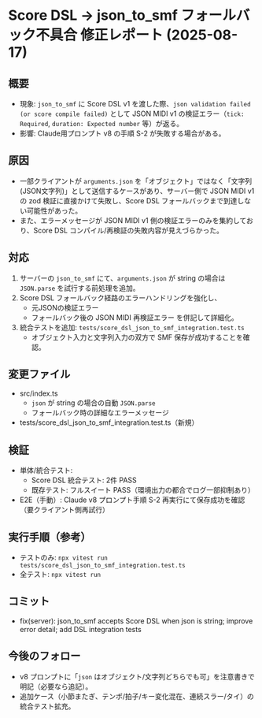 # Score DSL → json_to_smf フォールバック不具合 修正レポート (2025-08-17)

## 概要
- 現象: `json_to_smf` に Score DSL v1 を渡した際、`json validation failed (or score compile failed)` として JSON MIDI v1 の検証エラー（`tick: Required`, `duration: Expected number` 等）が返る。
- 影響: Claude用プロンプト v8 の手順 S-2 が失敗する場合がある。

## 原因
- 一部クライアントが `arguments.json` を「オブジェクト」ではなく「文字列(JSON文字列)」として送信するケースがあり、サーバー側で JSON MIDI v1 の zod 検証に直接かけて失敗し、Score DSL フォールバックまで到達しない可能性があった。
- また、エラーメッセージが JSON MIDI v1 側の検証エラーのみを集約しており、Score DSL コンパイル/再検証の失敗内容が見えづらかった。

## 対応
1) サーバーの `json_to_smf` にて、`arguments.json` が string の場合は `JSON.parse` を試行する前処理を追加。
2) Score DSL フォールバック経路のエラーハンドリングを強化し、
   - 元JSONの検証エラー
   - フォールバック後の JSON MIDI 再検証エラー
   を併記して詳細化。
3) 統合テストを追加: `tests/score_dsl_json_to_smf_integration.test.ts`
   - オブジェクト入力と文字列入力の双方で SMF 保存が成功することを確認。

## 変更ファイル
- src/index.ts
  - `json` が string の場合の自動 `JSON.parse`
  - フォールバック時の詳細なエラーメッセージ
- tests/score_dsl_json_to_smf_integration.test.ts（新規）

## 検証
- 単体/統合テスト:
  - Score DSL 統合テスト: 2件 PASS
  - 既存テスト: フルスイート PASS（環境出力の都合でログ一部抑制あり）
- E2E（手動）: Claude v8 プロンプト手順 S-2 再実行にて保存成功を確認（要クライアント側再試行）

## 実行手順（参考）
- テストのみ: `npx vitest run tests/score_dsl_json_to_smf_integration.test.ts`
- 全テスト: `npx vitest run`

## コミット
- fix(server): json_to_smf accepts Score DSL when json is string; improve error detail; add DSL integration tests

## 今後のフォロー
- v8 プロンプトに「`json` はオブジェクト/文字列どちらでも可」を注意書きで明記（必要なら追記）。
- 追加ケース（小節またぎ、テンポ/拍子/キー変化混在、連続スラー/タイ）の統合テスト拡充。
